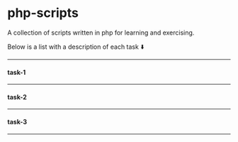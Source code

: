 # php-scripts

A collection of scripts written in php for learning and exercising.

Below is a list with a description of each task :arrow_down:

<hr />

#### task-1

<hr />

#### task-2

<hr />

#### task-3

<hr />
